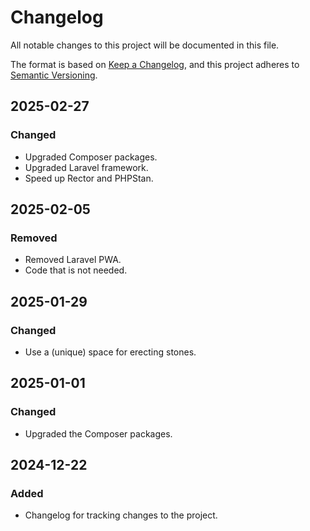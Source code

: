 # Changelog

All notable changes to this project will be documented in this file.

The format is based on [Keep a Changelog](https://keepachangelog.com/en/1.1.0/),
and this project adheres to [Semantic Versioning](https://semver.org/spec/v2.0.0.html).

## 2025-02-27

### Changed

- Upgraded Composer packages.
- Upgraded Laravel framework.
- Speed up Rector and PHPStan.

## 2025-02-05

### Removed

- Removed Laravel PWA.
- Code that is not needed.

## 2025-01-29

### Changed

- Use a (unique) space for erecting stones.

## 2025-01-01

### Changed

- Upgraded the Composer packages.

## 2024-12-22

### Added

- Changelog for tracking changes to the project.
